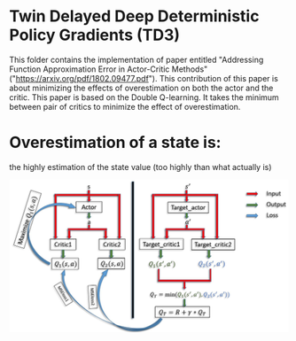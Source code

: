 # Twin Delayed Deep Deterministic Policy Gradients (TD3)
This folder contains the implementation of paper entitled "Addressing Function Approximation Error in Actor-Critic Methods" ("https://arxiv.org/pdf/1802.09477.pdf").
This contribution of this paper is about minimizing the effects of overestimation on both the actor and the critic. This paper is based on the Double Q-learning. It takes the minimum between pair of critics to minimize the effect of overestimation. 

# Overestimation of a state is:
the highly estimation of the state value (too highly than what actually is)

![Image](Pipline.JPG)

